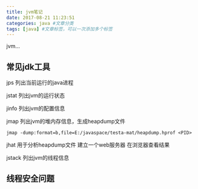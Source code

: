```yaml
---
title: jvm笔记
date: 2017-08-21 11:23:51
categories: java #文章分类
tags: [java] #文章标签，可以一次添加多个标签
---
```


jvm...

<!-- more -->

## 常见jdk工具

jps 列出当前运行的java进程

jstat 列出jvm的运行状态

jinfo 列出jvm的配置信息

jmap 列出jvm的堆内存信息，生成heapdump文件

```
jmap -dump:format=b,file=E:/javaspace/testa-mat/heapdump.hprof <PID>
```

jhat 用于分析heapdump文件 建立一个web服务器 在浏览器查看结果

jstack 列出jvm的线程信息

## 线程安全问题



